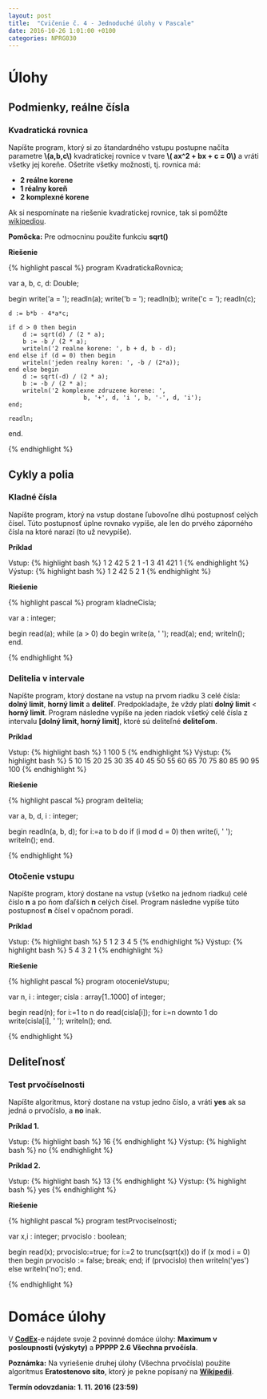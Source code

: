 ```yaml
---
layout: post
title:  "Cvičenie č. 4 - Jednoduché úlohy v Pascale"
date: 2016-10-26 1:01:00 +0100
categories: NPRG030
---
```


# Úlohy

## Podmienky, reálne čísla

### Kvadratická rovnica

Napíšte program, ktorý si zo štandardného vstupu postupne načíta parametre **\\(a,b,c\\)** kvadratickej rovnice v tvare **\\( ax^2 + bx + c = 0\\)** a vráti všetky jej koreňe.
Ošetrite všetky možnosti, tj. rovnica má:

* **2 reálne korene**
* **1 réalny koreň**
* **2 komplexné korene**

Ak si nespomínate na riešenie kvadratickej rovnice, tak si pomôžte [wikipediou](https://cs.wikipedia.org/wiki/Kvadratick%C3%A1_rovnice).

**Pomôcka:** Pre odmocninu použite funkciu **sqrt()**

**Riešenie**

{% highlight pascal %}
program KvadratickaRovnica;

var
	a, b, c, d: Double;

begin
	write('a = ');
	readln(a);
	write('b = ');
	readln(b);
	write('c = ');
	readln(c);

	d := b*b - 4*a*c;

	if d > 0 then begin
		d := sqrt(d) / (2 * a);
		b := -b / (2 * a);
		writeln('2 realne korene: ', b + d, b - d);
	end else if (d = 0) then begin
		writeln('jeden realny koren: ', -b / (2*a));
	end else begin
		d := sqrt(-d) / (2 * a);
		b := -b / (2 * a);
		writeln('2 komplexne zdruzene korene: ',
                         b, '+', d, 'i ', b, '-', d, 'i');
	end;

	readln;
end.

{% endhighlight %}

## Cykly a polia

### Kladné čísla

Napíšte program, ktorý na vstup dostane ľubovoľne dlhú postupnosť celých čísel. Túto postupnosť úplne rovnako vypíše, ale len do prvého záporného čísla na ktoré narazí (to už nevypíše).

**Príklad**

Vstup:
{% highlight bash %}
1 2 42 5 2 1 -1 3 41 421 1
{% endhighlight %}
Výstup:
{% highlight bash %}
1 2 42 5 2 1
{% endhighlight %}

**Riešenie**

{% highlight pascal %}
program kladneCisla;

var a : integer;

begin
  read(a);
  while (a > 0) do
    begin
      write(a, ' ');
      read(a);
    end;
  writeln();
end.

{% endhighlight %}

### Delitelia v intervale

Napíšte program, ktorý dostane na vstup na prvom riadku 3 celé čísla: **dolný limit**, **horný limit** a **deliteľ**.
Predpokladajte, že vždy platí **dolný limit** < **horný limit**. Program následne vypíše na jeden riadok všetký celé čísla z intervalu
**[dolný limit, horný limit]**, ktoré sú deliteľné **deliteľom**.

**Príklad**

Vstup:
{% highlight bash %}
1 100 5
{% endhighlight %}
Výstup:
{% highlight bash %}
5 10 15 20 25 30 35 40 45 50 55 60 65 70 75 80 85 90 95 100
{% endhighlight %}

**Riešenie**

{% highlight pascal %}
program delitelia;

var a, b, d, i : integer;

begin
  readln(a, b, d);
  for i:=a to b do
  if (i mod d = 0) then
    write(i, ' ');
  writeln();
end.

{% endhighlight %}

### Otočenie vstupu

Napíšte program, ktorý dostane na vstup (všetko na jednom riadku) celé číslo **n** a po ňom ďaľších **n** celých čísel.
Program následne vypíše túto postupnosť **n** čísel v opačnom poradí.

**Príklad**

Vstup:
{% highlight bash %}
5 1 2 3 4 5
{% endhighlight %}
Výstup:
{% highlight bash %}
5 4 3 2 1
{% endhighlight %}

**Riešenie**

{% highlight pascal %}
program otocenieVstupu;

var n, i : integer;
    cisla : array[1..1000] of integer;

begin
  read(n);
  for i:=1 to n do
    read(cisla[i]);
  for i:=n downto 1 do
    write(cisla[i], ' ');
  writeln();
end.

{% endhighlight %}

## Deliteľnosť

### Test prvočíselnosti

Napíšte algoritmus, ktorý dostane na vstup jedno číslo, a vráti **yes** ak sa jedná o prvočíslo, a **no** inak.

**Príklad 1.**

Vstup:
{% highlight bash %}
16
{% endhighlight %}
Výstup:
{% highlight bash %}
no
{% endhighlight %}

**Príklad 2.**

Vstup:
{% highlight bash %}
13
{% endhighlight %}
Výstup:
{% highlight bash %}
yes
{% endhighlight %}

**Riešenie**

{% highlight pascal %}
program testPrvociselnosti;

var x,i : integer;
    prvocislo : boolean;

begin
  read(x);
  prvocislo:=true;
  for i:=2 to trunc(sqrt(x)) do
    if (x mod i = 0) then
      begin
        prvocislo := false;
        break;
      end;
  if (prvocislo) then
    writeln('yes')
  else
    writeln('no');
end.

{% endhighlight %}

# Domáce úlohy
V **[CodEx](https://codex.ms.mff.cuni.cz/codex-prg/)**-e nájdete svoje 2 povinné domáce úlohy:
**Maximum v posloupnosti (výskyty)** a **PPPPP 2.6 Všechna prvočísla**.

**Poznámka:** Na vyriešenie druhej úlohy (Všechna prvočísla) použite algoritmus
**Eratostenovo sito**, ktorý je pekne popísaný na **[Wikipedii](https://en.wikipedia.org/wiki/Sieve_of_Eratosthenes)**.

**Termín odovzdania: 1. 11. 2016 (23:59)**
